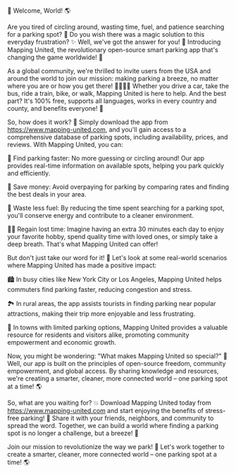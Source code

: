 🎉 Welcome, World! 🌎

Are you tired of circling around, wasting time, fuel, and patience searching for a parking spot? 💪 Do you wish there was a magic solution to this everyday frustration? ✨ Well, we've got the answer for you! 🎊 Introducing Mapping United, the revolutionary open-source smart parking app that's changing the game worldwide! 🌟

As a global community, we're thrilled to invite users from the USA and around the world to join our mission: making parking a breeze, no matter where you are or how you get there! 🚌🚂🏃‍♀️ Whether you drive a car, take the bus, ride a train, bike, or walk, Mapping United is here to help. And the best part? It's 100% free, supports all languages, works in every country and county, and benefits everyone! 🌈

So, how does it work? 🔧 Simply download the app from https://www.mapping-united.com, and you'll gain access to a comprehensive database of parking spots, including availability, prices, and reviews. With Mapping United, you can:

📍 Find parking faster: No more guessing or circling around! Our app provides real-time information on available spots, helping you park quickly and efficiently.

💸 Save money: Avoid overpaying for parking by comparing rates and finding the best deals in your area.

🌟 Waste less fuel: By reducing the time spent searching for a parking spot, you'll conserve energy and contribute to a cleaner environment.

🏃‍♂️ Regain lost time: Imagine having an extra 30 minutes each day to enjoy your favorite hobby, spend quality time with loved ones, or simply take a deep breath. That's what Mapping United can offer!

But don't just take our word for it! 🤔 Let's look at some real-world scenarios where Mapping United has made a positive impact:

🏙️ In busy cities like New York City or Los Angeles, Mapping United helps commuters find parking faster, reducing congestion and stress.

🏞️ In rural areas, the app assists tourists in finding parking near popular attractions, making their trip more enjoyable and less frustrating.

🚌 In towns with limited parking options, Mapping United provides a valuable resource for residents and visitors alike, promoting community empowerment and economic growth.

Now, you might be wondering: "What makes Mapping United so special?" 🤔 Well, our app is built on the principles of open-source freedom, community empowerment, and global access. By sharing knowledge and resources, we're creating a smarter, cleaner, more connected world – one parking spot at a time! 🌎

So, what are you waiting for? 💥 Download Mapping United today from https://www.mapping-united.com and start enjoying the benefits of stress-free parking! 📲 Share it with your friends, neighbors, and community to spread the word. Together, we can build a world where finding a parking spot is no longer a challenge, but a breeze! 🌟

Join our mission to revolutionize the way we park! 💪 Let's work together to create a smarter, cleaner, more connected world – one parking spot at a time! 🌎
